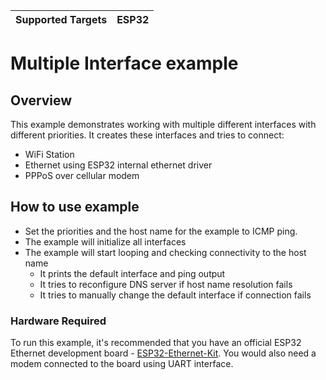 | Supported Targets | ESP32 |
| ----------------- | ----- |

# Multiple Interface example

## Overview

This example demonstrates working with multiple different interfaces with different priorities. It creates these interfaces and tries to connect:
* WiFi Station
* Ethernet using ESP32 internal ethernet driver
* PPPoS over cellular modem

## How to use example

* Set the priorities and the host name for the example to ICMP ping.
* The example will initialize all interfaces
* The example will start looping and checking connectivity to the host name
  * It prints the default interface and ping output
  * It tries to reconfigure DNS server if host name resolution fails
  * It tries to manually change the default interface if connection fails

### Hardware Required

To run this example, it's recommended that you have an official ESP32 Ethernet development board - [ESP32-Ethernet-Kit](https://docs.espressif.com/projects/esp-idf/en/latest/hw-reference/get-started-ethernet-kit.html).
You would also need a modem connected to the board using UART interface.
